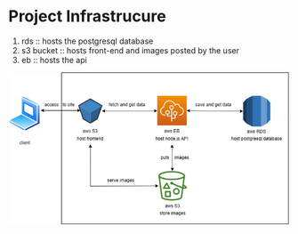 # Project Infrastrucure

1. rds :: hosts the postgresql database
2. s3 bucket :: hosts front-end and images posted by the user
3. eb :: hosts the api

![image](../screenshots/infrastructure-diagram.jpg)
